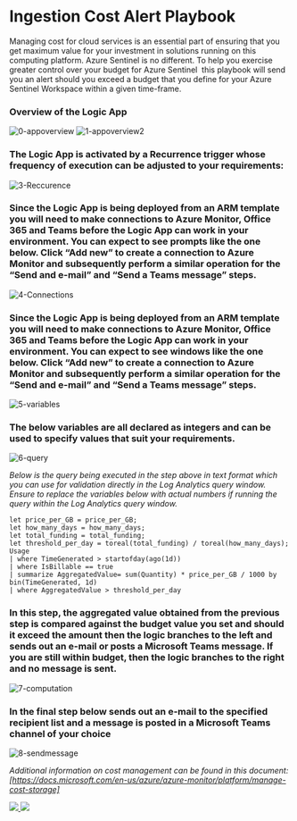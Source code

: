 # Ingestion Cost Alert Playbook
Managing cost for cloud services is an essential part of ensuring that you get maximum value for your investment in solutions running on this computing platform. Azure Sentinel is no different. To help you exercise greater control over your budget for Azure Sentinel  this playbook will send you an alert should you exceed a budget that you define for your Azure Sentinel Workspace within a given time-frame. 

### Overview of the Logic App  

![0-appoverview](../Send-IngestionCostAlert/images/01-overview.png)
![1-appoverview2](../Send-IngestionCostAlert/images/02-overview.png)

### The Logic App is activated by a Recurrence trigger whose frequency of execution can be adjusted to your requirements:

![3-Reccurence](../Send-IngestionCostAlert/images/03-reccurence.png)


### Since the Logic App is being deployed from an ARM template you will need to make connections to Azure Monitor, Office 365 and Teams before the Logic App can work in your environment. You can expect to see prompts like the one below. Click “Add new” to create a connection to Azure Monitor and subsequently perform a similar operation for the “Send and e-mail” and “Send a Teams message” steps. 

![4-Connections](../Send-IngestionCostAlert/images/04-connections.png)


### Since the Logic App is being deployed from an ARM template you will need to make connections to Azure Monitor, Office 365 and Teams before the Logic App can work in your environment. You can expect to see windows like the one below. Click “Add new” to create a connection to Azure Monitor and subsequently perform a similar operation for the “Send and e-mail” and “Send a Teams message” steps. 

 ![5-variables](../Send-IngestionCostAlert/images/05-variables.png)

### The below variables are all declared as integers and can be used to specify values that suit your requirements.

![6-query](../Send-IngestionCostAlert/images/06-query.png)

<em>Below is the query being executed in the step above in text format which you can use for validation directly in the Log Analytics query window. Ensure to replace the variables below with actual numbers if running the query within the Log Analytics query window.</em>

```
let price_per_GB = price_per_GB;
let how_many_days = how_many_days;
let total_funding = total_funding;
let threshold_per_day = toreal(total_funding) / toreal(how_many_days);
Usage
| where TimeGenerated > startofday(ago(1d))
| where IsBillable == true
| summarize AggregatedValue= sum(Quantity) * price_per_GB / 1000 by bin(TimeGenerated, 1d)
| where AggregatedValue > threshold_per_day

```
 

### In this step, the aggregated value obtained from the previous step is compared against the budget value you set and should it exceed the amount then the logic branches to the left and sends out an e-mail or posts a Microsoft Teams message. If you are still within budget, then the logic branches to the right and no message is sent.

   ![7-computation](../Send-IngestionCostAlert/images/07-computation.png)

### In the final step below sends out an e-mail to the specified recipient list and a message is posted in a Microsoft Teams channel of your choice

  ![8-sendmessage](../Send-IngestionCostAlert/images/08-sendmessage.png)

  <em>Additional information on cost management can be found in this document: [https://docs.microsoft.com/en-us/azure/azure-monitor/platform/manage-cost-storage]</em>
 


<a href="https://portal.azure.com/#create/Microsoft.Template/uri/https%3A%2F%2Fraw.githubusercontent.com%2FAzure%2FAzure-Sentinel%2Fmaster%2FPlaybooks%2FSend-ConnectorHealthStatus%2Fazuredeploy.json" target="_blank">
    <img src="https://aka.ms/deploytoazurebutton"/>
</a>
<a href="https://portal.azure.us/#create/Microsoft.Template/uri/https%3A%2F%2Fraw.githubusercontent.com%2FAzure%2FAzure-Sentinel%2Fmaster%2FPlaybooks%2Send-ConnectorHealthStatus%2Fazuredeploy.json" target="_blank">
<img src="https://raw.githubusercontent.com/Azure/azure-quickstart-templates/master/1-CONTRIBUTION-GUIDE/images/deploytoazuregov.png"/>
</a>


